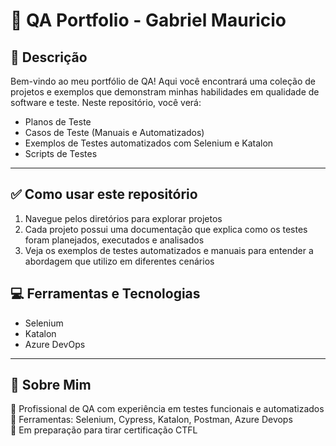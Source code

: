 # 🧪 QA Portfolio - Gabriel Mauricio

## 📌 Descrição  
Bem-vindo ao meu portfólio de QA! Aqui você encontrará uma coleção de projetos e exemplos que demonstram minhas habilidades em qualidade de software e teste. Neste repositório, você verá:

- Planos de Teste
- Casos de Teste (Manuais e Automatizados)
- Exemplos de Testes automatizados com Selenium e Katalon
- Scripts de Testes

---

## ✅ Como usar este repositório

  1. Navegue pelos diretórios para explorar projetos
  2. Cada projeto possui uma documentação que explica como os testes foram planejados, executados e analisados
  3. Veja os exemplos de testes automatizados e manuais para entender a abordagem que utilizo em diferentes cenários

## 💻 Ferramentas e Tecnologias 

  - Selenium
  - Katalon
  - Azure DevOps

---

## 📌 Sobre Mim  
💼 Profissional de QA com experiência em testes funcionais e automatizados  
🔧 Ferramentas: Selenium, Cypress, Katalon, Postman, Azure Devops  
📝 Em preparação para tirar certificação CTFL




